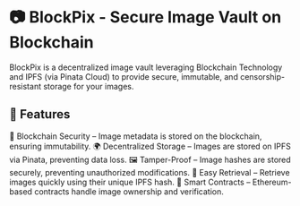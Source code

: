 # 📷 BlockPix - Secure Image Vault on Blockchain

BlockPix is a decentralized image vault leveraging Blockchain Technology and IPFS (via Pinata Cloud) to provide secure, immutable, and censorship-resistant storage for your images.

## 🚀 Features
🔐 Blockchain Security – Image metadata is stored on the blockchain, ensuring immutability.
🌍 Decentralized Storage – Images are stored on IPFS via Pinata, preventing data loss.
🖼️ Tamper-Proof – Image hashes are stored securely, preventing unauthorized modifications.
🔎 Easy Retrieval – Retrieve images quickly using their unique IPFS hash.
📜 Smart Contracts – Ethereum-based contracts handle image ownership and verification.
